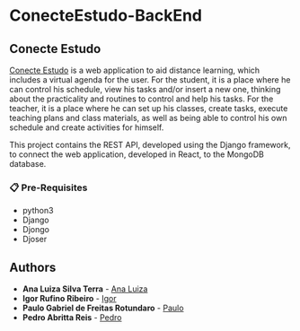 # ConecteEstudo-BackEnd
## Conecte Estudo

[Conecte Estudo](https://github.com/igor-rufino/webapp-ead) is a web application to aid distance learning, which includes a virtual agenda for the user.
For the student, it is a place where he can control his schedule, view his tasks and/or insert a new one, thinking about the practicality and routines to control and help his tasks.
For the teacher, it is a place where he can set up his classes, create tasks, execute teaching plans and class materials, as well as being able to control his own schedule and create activities for himself.

This project contains the REST API, developed using the Django framework, to connect the web application, developed in React, to the MongoDB database.

### 📋 Pre-Requisites
- python3
- Django
- Djongo
- Djoser

## Authors
* **Ana Luiza Silva Terra** - [Ana Luiza](https://github.com/analuizat3)
* **Igor Rufino Ribeiro** - [Igor](https://github.com/igor-rufino)
* **Paulo Gabriel de Freitas Rotundaro** - [Paulo](https://github.com/PauloRotundaro)
* **Pedro Abritta Reis** - [Pedro](https://github.com/pedro-toodoo)
